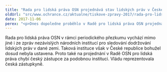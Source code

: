 ```yaml
---
title: "Rada pro lidská práva OSN projednává stav lidských práv v České republice"
oldUrl: "src/www.ochrance.cz/aktualne/tiskove-zpravy-2017/rada-pro-lidska-prava-osn-projednava-stav-lidskych-prav-v-ceske-republice"
date: 2017-11-06
perex: "<p>Dnes dopoledne proběhlo v Radě pro lidská práva OSN projednání stavu lidských práv v České republice. Jedná se o univerzální periodický přezkum naplňování mezinárodních lidskoprávních závazků a doporučení. Výstupem bude zhodnocení stavu lidských práv v České republice a případná doporučení, které oblasti je třeba zlepšit. </p>"
---
```


<!-- imported from the old website -->

<p>Rada pro lidská práva OSN v rámci periodického přezkumu vychází mimo jiné i ze zpráv nezávislých národních institucí pro sledování dodržování lidských práv v dané zemi. Taková instituce však v České republice bohužel dosud nebyla ustavena. Proto také na projednání v Radě OSN pro lidská práva chybí český zástupce za podobnou instituci. Vládu reprezentovala česká zástupkyně.  </p>
